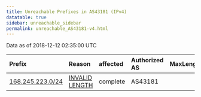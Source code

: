```yaml
---
title: Unreachable Prefixes in AS43181 (IPv4)
datatable: true
sidebar: unreachable_sidebar
permalink: unreachable_AS43181-v4.html
---
```


Data as of 2018-12-12 02:35:00 UTC


<div class="datatable-begin"></div>

| Prefix                                                     | Reason                                                                                                     | affected   | Authorized AS   |   MaxLength | Anchor                           |   unreachable /24s |
|:-----------------------------------------------------------|:-----------------------------------------------------------------------------------------------------------|:-----------|:----------------|------------:|:---------------------------------|-------------------:|
| [168.245.223.0/24](https://stat.ripe.net/168.245.223.0/24) | [INVALID LENGTH](https://rpki-validator.ripe.net/announcement-preview?asn=AS43181&prefix=168.245.223.0/24) | complete   | AS43181         |          21 | [ARIN](unreachable_ARIN-v4.html) |                  1 |

<div class="datatable-end"></div>